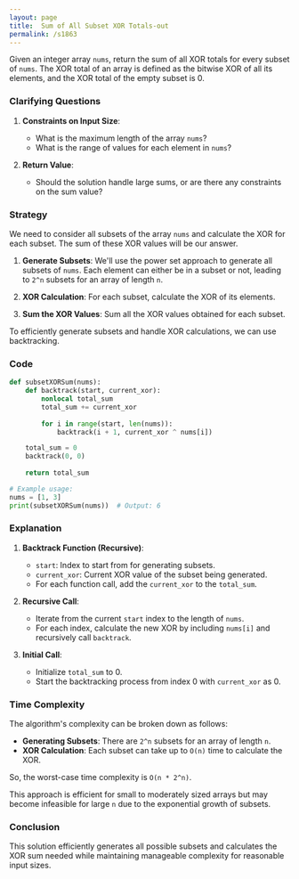 ```yaml
---
layout: page
title:  Sum of All Subset XOR Totals-out
permalink: /s1863
---
```


Given an integer array `nums`, return the sum of all XOR totals for every subset of `nums`. The XOR total of an array is defined as the bitwise XOR of all its elements, and the XOR total of the empty subset is 0.

### Clarifying Questions

1. **Constraints on Input Size**: 
   - What is the maximum length of the array `nums`?
   - What is the range of values for each element in `nums`?

2. **Return Value**: 
   - Should the solution handle large sums, or are there any constraints on the sum value?

### Strategy

We need to consider all subsets of the array `nums` and calculate the XOR for each subset. The sum of these XOR values will be our answer.

1. **Generate Subsets**: 
   We'll use the power set approach to generate all subsets of `nums`. Each element can either be in a subset or not, leading to `2^n` subsets for an array of length `n`.

2. **XOR Calculation**: 
   For each subset, calculate the XOR of its elements.

3. **Sum the XOR Values**: 
   Sum all the XOR values obtained for each subset.

To efficiently generate subsets and handle XOR calculations, we can use backtracking.

### Code

```python
def subsetXORSum(nums):
    def backtrack(start, current_xor):
        nonlocal total_sum
        total_sum += current_xor
        
        for i in range(start, len(nums)):
            backtrack(i + 1, current_xor ^ nums[i])

    total_sum = 0
    backtrack(0, 0)
    
    return total_sum

# Example usage:
nums = [1, 3]
print(subsetXORSum(nums))  # Output: 6
```

### Explanation

1. **Backtrack Function (Recursive)**:
   - `start`: Index to start from for generating subsets.
   - `current_xor`: Current XOR value of the subset being generated.
   - For each function call, add the `current_xor` to the `total_sum`.

2. **Recursive Call**:
   - Iterate from the current `start` index to the length of `nums`.
   - For each index, calculate the new XOR by including `nums[i]` and recursively call `backtrack`.

3. **Initial Call**:
   - Initialize `total_sum` to 0.
   - Start the backtracking process from index 0 with `current_xor` as 0.

### Time Complexity

The algorithm's complexity can be broken down as follows:
- **Generating Subsets**: There are `2^n` subsets for an array of length `n`.
- **XOR Calculation**: Each subset can take up to `O(n)` time to calculate the XOR.

So, the worst-case time complexity is `O(n * 2^n)`.

This approach is efficient for small to moderately sized arrays but may become infeasible for large `n` due to the exponential growth of subsets.

### Conclusion

This solution efficiently generates all possible subsets and calculates the XOR sum needed while maintaining manageable complexity for reasonable input sizes.